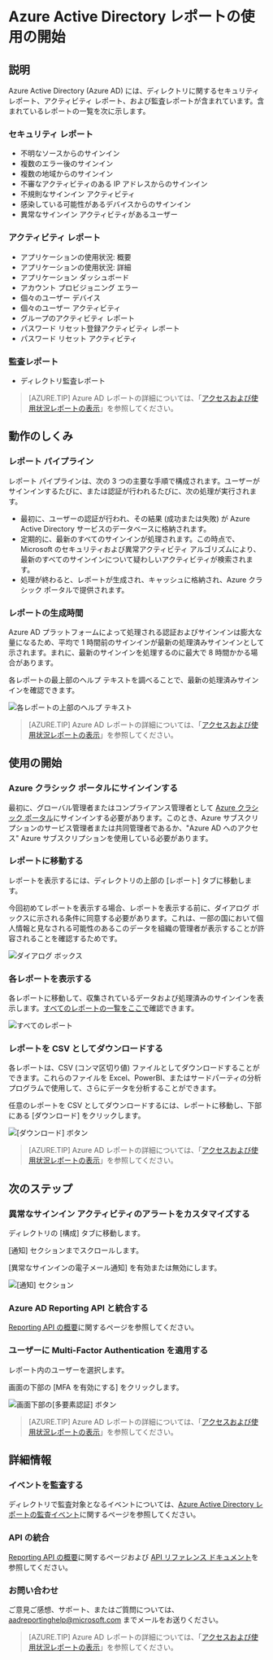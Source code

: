 <properties
   pageTitle="Azure Active Directory レポート: 使用の開始 | Microsoft Azure"
   description="Azure Active Directory レポートで使用可能なさまざまなレポートが一覧表示します。"
   services="active-directory"
   documentationCenter=""
   authors="dhanyahk"
   manager="femila"
   editor=""/>

<tags
   ms.service="active-directory"
   ms.devlang="na"
   ms.topic="get-started-article"
   ms.tgt_pltfrm="na"
   ms.workload="identity"
   ms.date="03/07/2016"
   ms.author="dhanyahk"/>

# Azure Active Directory レポートの使用の開始

## 説明

Azure Active Directory (Azure AD) には、ディレクトリに関するセキュリティ レポート、アクティビティ レポート、および監査レポートが含まれています。含まれているレポートの一覧を次に示します。

### セキュリティ レポート

- 不明なソースからのサインイン
- 複数のエラー後のサインイン
- 複数の地域からのサインイン
- 不審なアクティビティのある IP アドレスからのサインイン
- 不規則なサインイン アクティビティ
- 感染している可能性があるデバイスからのサインイン
- 異常なサインイン アクティビティがあるユーザー

### アクティビティ レポート

- アプリケーションの使用状況: 概要
- アプリケーションの使用状況: 詳細
- アプリケーション ダッシュボード
- アカウント プロビジョニング エラー
- 個々のユーザー デバイス
- 個々のユーザー アクティビティ
- グループのアクティビティ レポート
- パスワード リセット登録アクティビティ レポート
- パスワード リセット アクティビティ

### 監査レポート

- ディレクトリ監査レポート

> [AZURE.TIP] Azure AD レポートの詳細については、「[アクセスおよび使用状況レポートの表示](active-directory-view-access-usage-reports.md)」を参照してください。



## 動作のしくみ


### レポート パイプライン

レポート パイプラインは、次の 3 つの主要な手順で構成されます。ユーザーがサインインするたびに、または認証が行われるたびに、次の処理が実行されます。

- 最初に、ユーザーの認証が行われ、その結果 (成功または失敗) が Azure Active Directory サービスのデータベースに格納されます。
- 定期的に、最新のすべてのサインインが処理されます。この時点で、Microsoft のセキュリティおよび異常アクティビティ アルゴリズムにより、最新のすべてのサインインについて疑わしいアクティビティが検索されます。
- 処理が終わると、レポートが生成され、キャッシュに格納され、Azure クラシック ポータルで提供されます。

### レポートの生成時間

Azure AD プラットフォームによって処理される認証およびサインインは膨大な量になるため、平均で 1 時間前のサインインが最新の処理済みサインインとして示されます。まれに、最新のサインインを処理するのに最大で 8 時間かかる場合があります。

各レポートの最上部のヘルプ テキストを調べることで、最新の処理済みサインインを確認できます。

![各レポートの上部のヘルプ テキスト](./media/active-directory-reporting-getting-started/reportingWatermark.PNG)

> [AZURE.TIP] Azure AD レポートの詳細については、「[アクセスおよび使用状況レポートの表示](active-directory-view-access-usage-reports.md)」を参照してください。



## 使用の開始


### Azure クラシック ポータルにサインインする

最初に、グローバル管理者またはコンプライアンス管理者として [Azure クラシック ポータル](https://manage.windowsazure.com)にサインインする必要があります。このとき、Azure サブスクリプションのサービス管理者または共同管理者であるか、"Azure AD へのアクセス" Azure サブスクリプションを使用している必要があります。

### レポートに移動する

レポートを表示するには、ディレクトリの上部の [レポート] タブに移動します。

今回初めてレポートを表示する場合、レポートを表示する前に、ダイアログ ボックスに示される条件に同意する必要があります。これは、一部の国において個人情報と見なされる可能性のあるこのデータを組織の管理者が表示することが許容されることを確認するためです。

![ダイアログ ボックス](./media/active-directory-reporting-getting-started/dialogBox.png)

### 各レポートを表示する

各レポートに移動して、収集されているデータおよび処理済みのサインインを表示します。[すべてのレポートの一覧をここで](active-directory-reporting-guide.md)確認できます。

![すべてのレポート](./media/active-directory-reporting-getting-started/reportsMain.png)

### レポートを CSV としてダウンロードする

各レポートは、CSV (コンマ区切り値) ファイルとしてダウンロードすることができます。これらのファイルを Excel、PowerBI、またはサードパーティの分析プログラムで使用して、さらにデータを分析することができます。

任意のレポートを CSV としてダウンロードするには、レポートに移動し、下部にある [ダウンロード] をクリックします。

![[ダウンロード] ボタン](./media/active-directory-reporting-getting-started/downloadButton.png)

> [AZURE.TIP] Azure AD レポートの詳細については、「[アクセスおよび使用状況レポートの表示](active-directory-view-access-usage-reports.md)」を参照してください。





## 次のステップ

### 異常なサインイン アクティビティのアラートをカスタマイズする

ディレクトリの [構成] タブに移動します。

[通知] セクションまでスクロールします。

[異常なサインインの電子メール通知] を有効または無効にします。

![[通知] セクション](./media/active-directory-reporting-getting-started/notificationsSection.png)

### Azure AD Reporting API と統合する

[Reporting API の概要](active-directory-reporting-api-getting-started.md)に関するページを参照してください。

### ユーザーに Multi-Factor Authentication を適用する

レポート内のユーザーを選択します。

画面の下部の [MFA を有効にする] をクリックします。

![画面下部の[多要素認証] ボタン](./media/active-directory-reporting-getting-started/mfaButton.png)

> [AZURE.TIP] Azure AD レポートの詳細については、「[アクセスおよび使用状況レポートの表示](active-directory-view-access-usage-reports.md)」を参照してください。




## 詳細情報


### イベントを監査する

ディレクトリで監査対象となるイベントについては、[Azure Active Directory レポートの監査イベント](active-directory-reporting-audit-events.md)に関するページを参照してください。

### API の統合

[Reporting API の概要](active-directory-reporting-api-getting-started.md)に関するページおよび [API リファレンス ドキュメント](https://msdn.microsoft.com/library/azure/mt126081.aspx)を参照してください。

### お問い合わせ

ご意見ご感想、サポート、またはご質問については、[aadreportinghelp@microsoft.com](mailto:aadreportinghelp@microsoft.com) までメールをお送りください。

> [AZURE.TIP] Azure AD レポートの詳細については、「[アクセスおよび使用状況レポートの表示](active-directory-view-access-usage-reports.md)」を参照してください。

<!---HONumber=AcomDC_0928_2016-->